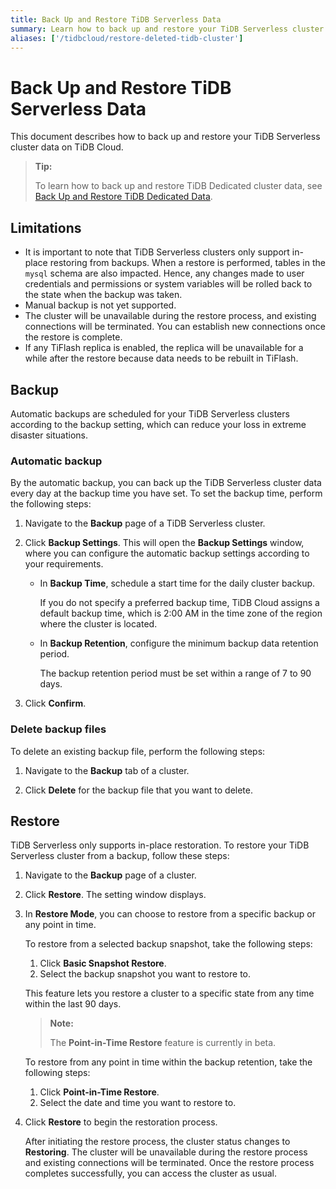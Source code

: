 ```yaml
---
title: Back Up and Restore TiDB Serverless Data
summary: Learn how to back up and restore your TiDB Serverless cluster.
aliases: ['/tidbcloud/restore-deleted-tidb-cluster']
---
```


# Back Up and Restore TiDB Serverless Data

This document describes how to back up and restore your TiDB Serverless cluster data on TiDB Cloud.

> **Tip:**
>
> To learn how to back up and restore TiDB Dedicated cluster data, see [Back Up and Restore TiDB Dedicated Data](/tidb-cloud/backup-and-restore.md).

## Limitations

- It is important to note that TiDB Serverless clusters only support in-place restoring from backups. When a restore is performed, tables in the `mysql` schema are also impacted. Hence, any changes made to user credentials and permissions or system variables will be rolled back to the state when the backup was taken.
- Manual backup is not yet supported.
- The cluster will be unavailable during the restore process, and existing connections will be terminated. You can establish new connections once the restore is complete.
- If any TiFlash replica is enabled, the replica will be unavailable for a while after the restore because data needs to be rebuilt in TiFlash.

## Backup

Automatic backups are scheduled for your TiDB Serverless clusters according to the backup setting, which can reduce your loss in extreme disaster situations.

### Automatic backup

By the automatic backup, you can back up the TiDB Serverless cluster data every day at the backup time you have set. To set the backup time, perform the following steps:

1. Navigate to the **Backup** page of a TiDB Serverless cluster.

2. Click **Backup Settings**. This will open the **Backup Settings** window, where you can configure the automatic backup settings according to your requirements.

    - In **Backup Time**, schedule a start time for the daily cluster backup.

        If you do not specify a preferred backup time, TiDB Cloud assigns a default backup time, which is 2:00 AM in the time zone of the region where the cluster is located.

    - In **Backup Retention**, configure the minimum backup data retention period.

        The backup retention period must be set within a range of 7 to 90 days.

3. Click **Confirm**.

### Delete backup files

To delete an existing backup file, perform the following steps:

1. Navigate to the **Backup** tab of a cluster.

2. Click **Delete** for the backup file that you want to delete.

## Restore

TiDB Serverless only supports in-place restoration. To restore your TiDB Serverless cluster from a backup, follow these steps:

1. Navigate to the **Backup** page of a cluster.

2. Click **Restore**. The setting window displays.

3. In **Restore Mode**, you can choose to restore from a specific backup or any point in time.

    <SimpleTab>
    <div label="Basic Snapshot Restore">

    To restore from a selected backup snapshot, take the following steps:

    1. Click **Basic Snapshot Restore**.
    2. Select the backup snapshot you want to restore to.

    </div>
    <div label="Point-in-Time Restore">

    This feature lets you restore a cluster to a specific state from any time within the last 90 days.

    > **Note:**
    >
    > The **Point-in-Time Restore** feature is currently in beta.

    To restore from any point in time within the backup retention, take the following steps:

    1. Click **Point-in-Time Restore**.
    2. Select the date and time you want to restore to.

    </div>
    </SimpleTab>

4. Click **Restore** to begin the restoration process.

   After initiating the restore process, the cluster status changes to **Restoring**. The cluster will be unavailable during the restore process and existing connections will be terminated. Once the restore process completes successfully, you can access the cluster as usual.
